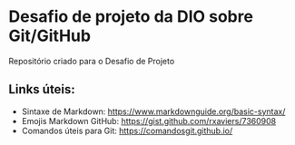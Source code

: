 # Desafio de projeto da DIO sobre Git/GitHub

Repositório criado para o Desafio de Projeto

## Links úteis:

- Sintaxe de Markdown: https://www.markdownguide.org/basic-syntax/
- Emojis Markdown GitHub: https://gist.github.com/rxaviers/7360908
- Comandos úteis para Git: https://comandosgit.github.io/
